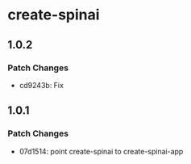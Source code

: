 # create-spinai

## 1.0.2

### Patch Changes

- cd9243b: Fix

## 1.0.1

### Patch Changes

- 07d1514: point create-spinai to create-spinai-app

